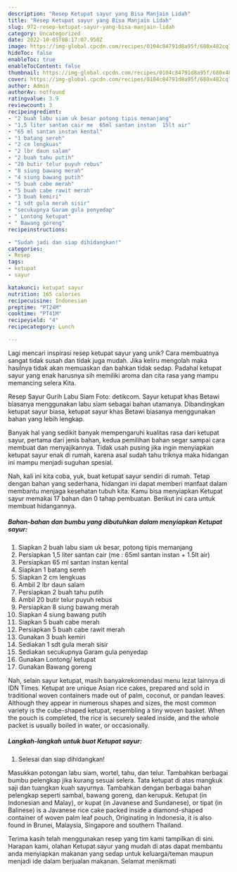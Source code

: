 ```yaml
---
description: "Resep Ketupat sayur yang Bisa Manjain Lidah"
title: "Resep Ketupat sayur yang Bisa Manjain Lidah"
slug: 972-resep-ketupat-sayur-yang-bisa-manjain-lidah
category: Uncategorized
date: 2022-10-05T08:17:07.950Z
image: https://img-global.cpcdn.com/recipes/0104c84791d8a95f/680x482cq70/ketupat-sayur-foto-resep-utama.jpg
hideToc: false
enableToc: true
enableTocContent: false
thumbnail: https://img-global.cpcdn.com/recipes/0104c84791d8a95f/680x482cq70/ketupat-sayur-foto-resep-utama.jpg
cover: https://img-global.cpcdn.com/recipes/0104c84791d8a95f/680x482cq70/ketupat-sayur-foto-resep-utama.jpg
author: Admin
authorAv: notfound
ratingvalue: 3.9
reviewcount: 3
recipeingredient:
- "2 buah labu siam uk besar potong tipis memanjang"
- "1,5 liter santan cair me  65ml santan instan  15lt air"
- "65 ml santan instan kental"
- "1 batang sereh"
- "2 cm lengkuas"
- "2 lbr daun salam"
- "2 buah tahu putih"
- "20 butir telur puyuh rebus"
- "8 siung bawang merah"
- "4 siung bawang putih"
- "5 buah cabe merah"
- "5 buah cabe rawit merah"
- "3 buah kemiri"
- "1 sdt gula merah sisir"
- "secukupnya Garam gula penyedap"
- " Lontong ketupat"
- " Bawang goreng"
recipeinstructions:

- "Sudah jadi dan siap dihidangkan!"
categories:
- Resep
tags:
- ketupat
- sayur

katakunci: ketupat sayur 
nutrition: 165 calories
recipecuisine: Indonesian
preptime: "PT24M"
cooktime: "PT41M"
recipeyield: "4"
recipecategory: Lunch

---
```





Lagi mencari inspirasi resep ketupat sayur yang unik? Cara membuatnya sangat tidak susah dan tidak juga mudah. Jika keliru mengolah maka hasilnya tidak akan memuaskan dan bahkan tidak sedap. Padahal ketupat sayur yang enak harusnya sih memiliki aroma dan cita rasa yang mampu memancing selera Kita.





Resep Sayur Gurih Labu Siam Foto: detikcom. Sayur ketupat khas Betawi biasanya menggunakan labu siam sebagai bahan utamanya. Dibandingkan ketupat sayur biasa, ketupat sayur khas Betawi biasanya menggunakan bahan yang lebih lengkap.

Banyak hal yang sedikit banyak mempengaruhi kualitas rasa dari ketupat sayur, pertama dari jenis bahan, kedua pemilihan bahan segar sampai cara membuat dan menyajikannya. Tidak usah pusing jika ingin menyiapkan ketupat sayur enak di rumah, karena asal sudah tahu triknya maka hidangan ini mampu menjadi suguhan spesial.






Nah, kali ini kita coba, yuk, buat ketupat sayur sendiri di rumah. Tetap dengan bahan yang sederhana, hidangan ini dapat memberi manfaat dalam membantu menjaga kesehatan tubuh kita. Kamu bisa menyiapkan Ketupat sayur memakai 17 bahan dan 0 tahap pembuatan. Berikut ini cara untuk membuat hidangannya.

<!--inarticleads1-->

##### Bahan-bahan dan bumbu yang dibutuhkan dalam menyiapkan Ketupat sayur:

1. Siapkan 2 buah labu siam uk besar, potong tipis memanjang
1. Persiapkan 1,5 liter santan cair (me : 65ml santan instan + 1.5lt air)
1. Persiapkan 65 ml santan instan kental
1. Siapkan 1 batang sereh
1. Siapkan 2 cm lengkuas
1. Ambil 2 lbr daun salam
1. Persiapkan 2 buah tahu putih
1. Ambil 20 butir telur puyuh rebus
1. Persiapkan 8 siung bawang merah
1. Siapkan 4 siung bawang putih
1. Siapkan 5 buah cabe merah
1. Persiapkan 5 buah cabe rawit merah
1. Gunakan 3 buah kemiri
1. Sediakan 1 sdt gula merah sisir
1. Sediakan secukupnya Garam gula penyedap
1. Gunakan  Lontong/ ketupat
1. Gunakan  Bawang goreng


Nah, selain sayur ketupat, masih banyakrekomendasi menu lezat lainnya di IDN Times. Ketupat are unique Asian rice cakes, prepared and sold in traditional woven containers made out of palm, coconut, or pandan leaves. Although they appear in numerous shapes and sizes, the most common variety is the cube-shaped ketupat, resembling a tiny woven basket. When the pouch is completed, the rice is securely sealed inside, and the whole packet is usually boiled in water, or occasionally. 

<!--inarticleads2-->

##### Langkah-langkah untuk buat Ketupat sayur:


1. Selesai dan siap dihidangkan!

Masukkan potongan labu siam, wortel, tahu, dan telur. Tambahkan berbagai bumbu pelengkap jika kurang sesuai selera. Tata ketupat di atas mangkuk saji dan tuangkan kuah sayurnya. Tambahkan dengan berbagai bahan pelengkap seperti sambal, bawang goreng, dan kerupuk. Ketupat (in Indonesian and Malay), or kupat (in Javanese and Sundanese), or tipat (in Balinese) is a Javanese rice cake packed inside a diamond-shaped container of woven palm leaf pouch, Originating in Indonesia, it is also found in Brunei, Malaysia, Singapore and southern Thailand. 

Terima kasih telah menggunakan resep yang tim kami tampilkan di sini. Harapan kami, olahan Ketupat sayur yang mudah di atas dapat membantu anda menyiapkan makanan yang sedap untuk keluarga/teman maupun menjadi ide dalam berjualan makanan. Selamat menikmati
